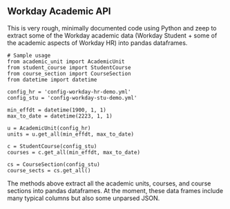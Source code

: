 ## Workday Academic API
This is very rough, minimally documented code using Python and zeep to extract some of the Workday academic data (Workday Student + some of the academic aspects of Workday HR) into pandas dataframes.

```
# Sample usage
from academic_unit import AcademicUnit
from student_course import StudentCourse
from course_section import CourseSection
from datetime import datetime

config_hr = 'config-workday-hr-demo.yml'
config_stu = 'config-workday-stu-demo.yml'

min_effdt = datetime(1900, 1, 1)
max_to_date = datetime(2223, 1, 1)

u = AcademicUnit(config_hr)
units = u.get_all(min_effdt, max_to_date)

c = StudentCourse(config_stu)
courses = c.get_all(min_effdt, max_to_date)

cs = CourseSection(config_stu)
course_sects = cs.get_all()
```

The methods above extract all the academic units, courses, and course sections into pandas dataframes. At the moment, these data frames include many typical columns but also some unparsed JSON.
